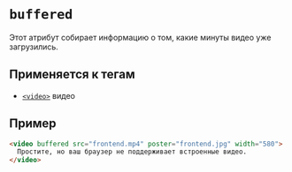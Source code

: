# `buffered`

Этот атрибут собирает информацию о том, какие минуты видео уже загрузились.

## Применяется к тегам

- [`<video>`](../../TAGS/MEDIA/video.md) видео

## Пример

```html
<video buffered src="frontend.mp4" poster="frontend.jpg" width="580">
  Простите, но ваш браузер не поддерживает встроенные видео.
</video>
```

